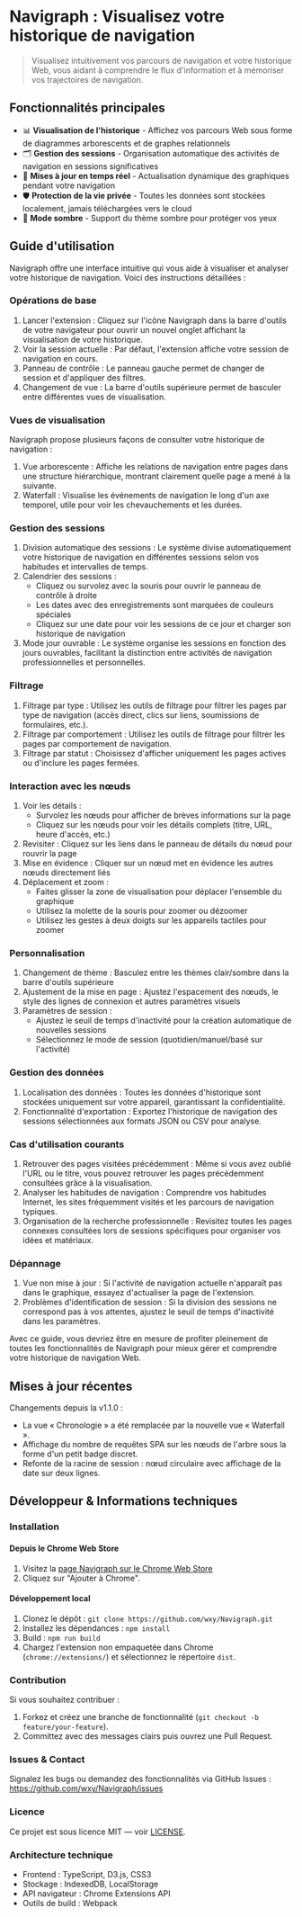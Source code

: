 Navigraph : Visualisez votre historique de navigation
===

> Visualisez intuitivement vos parcours de navigation et votre historique Web, vous aidant à comprendre le flux d'information et à mémoriser vos trajectoires de navigation.

## Fonctionnalités principales

- 📊 **Visualisation de l'historique** - Affichez vos parcours Web sous forme de diagrammes arborescents et de graphes relationnels
- 🗂️ **Gestion des sessions** - Organisation automatique des activités de navigation en sessions significatives
- 🔄 **Mises à jour en temps réel** - Actualisation dynamique des graphiques pendant votre navigation
- 🛡️ **Protection de la vie privée** - Toutes les données sont stockées localement, jamais téléchargées vers le cloud
- 🌙 **Mode sombre** - Support du thème sombre pour protéger vos yeux



## Guide d'utilisation

Navigraph offre une interface intuitive qui vous aide à visualiser et analyser votre historique de navigation. Voici des instructions détaillées :

### Opérations de base

1. Lancer l'extension : Cliquez sur l'icône Navigraph dans la barre d'outils de votre navigateur pour ouvrir un nouvel onglet affichant la visualisation de votre historique.
2. Voir la session actuelle : Par défaut, l'extension affiche votre session de navigation en cours.
3. Panneau de contrôle : Le panneau gauche permet de changer de session et d'appliquer des filtres.
4. Changement de vue : La barre d'outils supérieure permet de basculer entre différentes vues de visualisation.

### Vues de visualisation

Navigraph propose plusieurs façons de consulter votre historique de navigation :

1. Vue arborescente : Affiche les relations de navigation entre pages dans une structure hiérarchique, montrant clairement quelle page a mené à la suivante.
2. Waterfall : Visualise les événements de navigation le long d'un axe temporel, utile pour voir les chevauchements et les durées.

### Gestion des sessions

1. Division automatique des sessions : Le système divise automatiquement votre historique de navigation en différentes sessions selon vos habitudes et intervalles de temps.
2. Calendrier des sessions :
   - Cliquez ou survolez avec la souris pour ouvrir le panneau de contrôle à droite
   - Les dates avec des enregistrements sont marquées de couleurs spéciales
   - Cliquez sur une date pour voir les sessions de ce jour et charger son historique de navigation
3. Mode jour ouvrable : Le système organise les sessions en fonction des jours ouvrables, facilitant la distinction entre activités de navigation professionnelles et personnelles.

### Filtrage

1. Filtrage par type : Utilisez les outils de filtrage pour filtrer les pages par type de navigation (accès direct, clics sur liens, soumissions de formulaires, etc.).
2. Filtrage par comportement : Utilisez les outils de filtrage pour filtrer les pages par comportement de navigation.
3. Filtrage par statut : Choisissez d'afficher uniquement les pages actives ou d'inclure les pages fermées.

### Interaction avec les nœuds

1. Voir les détails :
   - Survolez les nœuds pour afficher de brèves informations sur la page
   - Cliquez sur les nœuds pour voir les détails complets (titre, URL, heure d'accès, etc.)
2. Revisiter : Cliquez sur les liens dans le panneau de détails du nœud pour rouvrir la page
3. Mise en évidence : Cliquer sur un nœud met en évidence les autres nœuds directement liés
4. Déplacement et zoom :
   - Faites glisser la zone de visualisation pour déplacer l'ensemble du graphique
   - Utilisez la molette de la souris pour zoomer ou dézoomer
   - Utilisez les gestes à deux doigts sur les appareils tactiles pour zoomer

### Personnalisation

1. Changement de thème : Basculez entre les thèmes clair/sombre dans la barre d'outils supérieure
2. Ajustement de la mise en page : Ajustez l'espacement des nœuds, le style des lignes de connexion et autres paramètres visuels
3. Paramètres de session :
   - Ajustez le seuil de temps d'inactivité pour la création automatique de nouvelles sessions
   - Sélectionnez le mode de session (quotidien/manuel/basé sur l'activité)

### Gestion des données

1. Localisation des données : Toutes les données d'historique sont stockées uniquement sur votre appareil, garantissant la confidentialité.
2. Fonctionnalité d'exportation : Exportez l'historique de navigation des sessions sélectionnées aux formats JSON ou CSV pour analyse.

### Cas d'utilisation courants

1. Retrouver des pages visitées précédemment : Même si vous avez oublié l'URL ou le titre, vous pouvez retrouver les pages précédemment consultées grâce à la visualisation.
2. Analyser les habitudes de navigation : Comprendre vos habitudes Internet, les sites fréquemment visités et les parcours de navigation typiques.
3. Organisation de la recherche professionnelle : Revisitez toutes les pages connexes consultées lors de sessions spécifiques pour organiser vos idées et matériaux.

### Dépannage

1. Vue non mise à jour : Si l'activité de navigation actuelle n'apparaît pas dans le graphique, essayez d'actualiser la page de l'extension.
2. Problèmes d'identification de session : Si la division des sessions ne correspond pas à vos attentes, ajustez le seuil de temps d'inactivité dans les paramètres.

Avec ce guide, vous devriez être en mesure de profiter pleinement de toutes les fonctionnalités de Navigraph pour mieux gérer et comprendre votre historique de navigation Web.

## Mises à jour récentes

Changements depuis la v1.1.0 :

- La vue « Chronologie » a été remplacée par la nouvelle vue « Waterfall ».
- Affichage du nombre de requêtes SPA sur les nœuds de l'arbre sous la forme d'un petit badge discret.
- Refonte de la racine de session : nœud circulaire avec affichage de la date sur deux lignes.

## Développeur & Informations techniques

### Installation

#### Depuis le Chrome Web Store

1. Visitez la [page Navigraph sur le Chrome Web Store](https://chrome.google.com/webstore/detail/navigraph/jfjgdldpgmnhclffkkcnbhleijeopkhi)
2. Cliquez sur "Ajouter à Chrome".

#### Développement local

1. Clonez le dépôt : `git clone https://github.com/wxy/Navigraph.git`
2. Installez les dépendances : `npm install`
3. Build : `npm run build`
4. Chargez l'extension non empaquetée dans Chrome (`chrome://extensions/`) et sélectionnez le répertoire `dist`.

### Contribution

Si vous souhaitez contribuer :

1. Forkez et créez une branche de fonctionnalité (`git checkout -b feature/your-feature`).
2. Committez avec des messages clairs puis ouvrez une Pull Request.

### Issues & Contact

Signalez les bugs ou demandez des fonctionnalités via GitHub Issues : https://github.com/wxy/Navigraph/issues

### Licence

Ce projet est sous licence MIT — voir [LICENSE](LICENSE).

### Architecture technique

- Frontend : TypeScript, D3.js, CSS3
- Stockage : IndexedDB, LocalStorage
- API navigateur : Chrome Extensions API
- Outils de build : Webpack